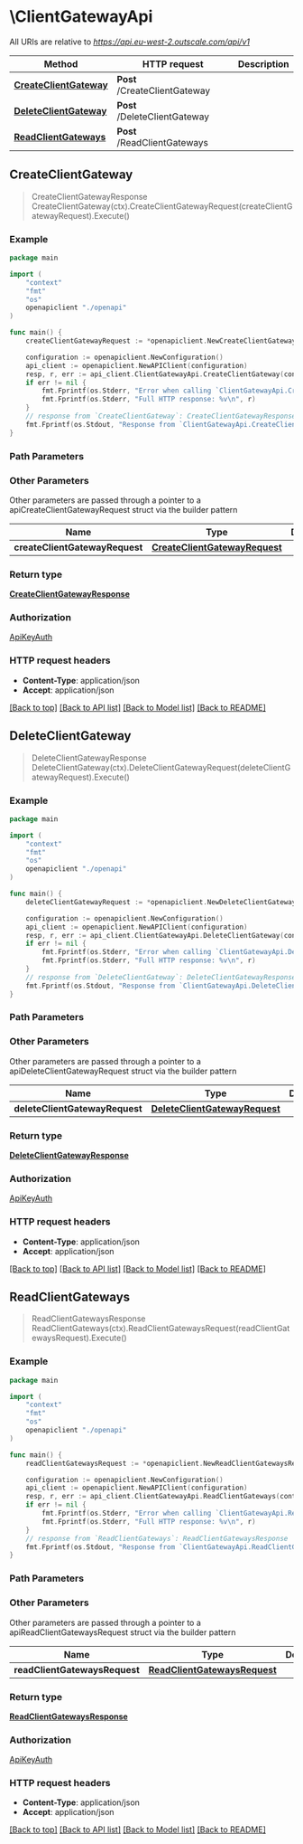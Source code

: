 # \ClientGatewayApi

All URIs are relative to *https://api.eu-west-2.outscale.com/api/v1*

Method | HTTP request | Description
------------- | ------------- | -------------
[**CreateClientGateway**](ClientGatewayApi.md#CreateClientGateway) | **Post** /CreateClientGateway | 
[**DeleteClientGateway**](ClientGatewayApi.md#DeleteClientGateway) | **Post** /DeleteClientGateway | 
[**ReadClientGateways**](ClientGatewayApi.md#ReadClientGateways) | **Post** /ReadClientGateways | 



## CreateClientGateway

> CreateClientGatewayResponse CreateClientGateway(ctx).CreateClientGatewayRequest(createClientGatewayRequest).Execute()



### Example

```go
package main

import (
    "context"
    "fmt"
    "os"
    openapiclient "./openapi"
)

func main() {
    createClientGatewayRequest := *openapiclient.NewCreateClientGatewayRequest(123, "ConnectionType_example", "PublicIp_example") // CreateClientGatewayRequest |  (optional)

    configuration := openapiclient.NewConfiguration()
    api_client := openapiclient.NewAPIClient(configuration)
    resp, r, err := api_client.ClientGatewayApi.CreateClientGateway(context.Background()).CreateClientGatewayRequest(createClientGatewayRequest).Execute()
    if err != nil {
        fmt.Fprintf(os.Stderr, "Error when calling `ClientGatewayApi.CreateClientGateway``: %v\n", err)
        fmt.Fprintf(os.Stderr, "Full HTTP response: %v\n", r)
    }
    // response from `CreateClientGateway`: CreateClientGatewayResponse
    fmt.Fprintf(os.Stdout, "Response from `ClientGatewayApi.CreateClientGateway`: %v\n", resp)
}
```

### Path Parameters



### Other Parameters

Other parameters are passed through a pointer to a apiCreateClientGatewayRequest struct via the builder pattern


Name | Type | Description  | Notes
------------- | ------------- | ------------- | -------------
 **createClientGatewayRequest** | [**CreateClientGatewayRequest**](CreateClientGatewayRequest.md) |  | 

### Return type

[**CreateClientGatewayResponse**](CreateClientGatewayResponse.md)

### Authorization

[ApiKeyAuth](../README.md#ApiKeyAuth)

### HTTP request headers

- **Content-Type**: application/json
- **Accept**: application/json

[[Back to top]](#) [[Back to API list]](../README.md#documentation-for-api-endpoints)
[[Back to Model list]](../README.md#documentation-for-models)
[[Back to README]](../README.md)


## DeleteClientGateway

> DeleteClientGatewayResponse DeleteClientGateway(ctx).DeleteClientGatewayRequest(deleteClientGatewayRequest).Execute()



### Example

```go
package main

import (
    "context"
    "fmt"
    "os"
    openapiclient "./openapi"
)

func main() {
    deleteClientGatewayRequest := *openapiclient.NewDeleteClientGatewayRequest("ClientGatewayId_example") // DeleteClientGatewayRequest |  (optional)

    configuration := openapiclient.NewConfiguration()
    api_client := openapiclient.NewAPIClient(configuration)
    resp, r, err := api_client.ClientGatewayApi.DeleteClientGateway(context.Background()).DeleteClientGatewayRequest(deleteClientGatewayRequest).Execute()
    if err != nil {
        fmt.Fprintf(os.Stderr, "Error when calling `ClientGatewayApi.DeleteClientGateway``: %v\n", err)
        fmt.Fprintf(os.Stderr, "Full HTTP response: %v\n", r)
    }
    // response from `DeleteClientGateway`: DeleteClientGatewayResponse
    fmt.Fprintf(os.Stdout, "Response from `ClientGatewayApi.DeleteClientGateway`: %v\n", resp)
}
```

### Path Parameters



### Other Parameters

Other parameters are passed through a pointer to a apiDeleteClientGatewayRequest struct via the builder pattern


Name | Type | Description  | Notes
------------- | ------------- | ------------- | -------------
 **deleteClientGatewayRequest** | [**DeleteClientGatewayRequest**](DeleteClientGatewayRequest.md) |  | 

### Return type

[**DeleteClientGatewayResponse**](DeleteClientGatewayResponse.md)

### Authorization

[ApiKeyAuth](../README.md#ApiKeyAuth)

### HTTP request headers

- **Content-Type**: application/json
- **Accept**: application/json

[[Back to top]](#) [[Back to API list]](../README.md#documentation-for-api-endpoints)
[[Back to Model list]](../README.md#documentation-for-models)
[[Back to README]](../README.md)


## ReadClientGateways

> ReadClientGatewaysResponse ReadClientGateways(ctx).ReadClientGatewaysRequest(readClientGatewaysRequest).Execute()



### Example

```go
package main

import (
    "context"
    "fmt"
    "os"
    openapiclient "./openapi"
)

func main() {
    readClientGatewaysRequest := *openapiclient.NewReadClientGatewaysRequest() // ReadClientGatewaysRequest |  (optional)

    configuration := openapiclient.NewConfiguration()
    api_client := openapiclient.NewAPIClient(configuration)
    resp, r, err := api_client.ClientGatewayApi.ReadClientGateways(context.Background()).ReadClientGatewaysRequest(readClientGatewaysRequest).Execute()
    if err != nil {
        fmt.Fprintf(os.Stderr, "Error when calling `ClientGatewayApi.ReadClientGateways``: %v\n", err)
        fmt.Fprintf(os.Stderr, "Full HTTP response: %v\n", r)
    }
    // response from `ReadClientGateways`: ReadClientGatewaysResponse
    fmt.Fprintf(os.Stdout, "Response from `ClientGatewayApi.ReadClientGateways`: %v\n", resp)
}
```

### Path Parameters



### Other Parameters

Other parameters are passed through a pointer to a apiReadClientGatewaysRequest struct via the builder pattern


Name | Type | Description  | Notes
------------- | ------------- | ------------- | -------------
 **readClientGatewaysRequest** | [**ReadClientGatewaysRequest**](ReadClientGatewaysRequest.md) |  | 

### Return type

[**ReadClientGatewaysResponse**](ReadClientGatewaysResponse.md)

### Authorization

[ApiKeyAuth](../README.md#ApiKeyAuth)

### HTTP request headers

- **Content-Type**: application/json
- **Accept**: application/json

[[Back to top]](#) [[Back to API list]](../README.md#documentation-for-api-endpoints)
[[Back to Model list]](../README.md#documentation-for-models)
[[Back to README]](../README.md)

